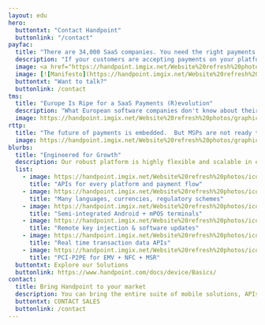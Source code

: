 ```yaml
---
layout: edu
hero:
  buttontxt: "Contact Handpoint"
  buttonlink: "/contact"
payfac: 
  title: "There are 34,000 SaaS companies. You need the right payments strategy to outpace the competition."  
  description: "If your customers are accepting payments on your platform, you have the opportunity to transform your growth."
  image: <a href="https://handpoint.imgix.net/Website%20refresh%20photos/spec-sheets/3%20Payments%20Strategies%20for%20SaaS%20-%20Handpoint%202022.pdf"><img src="https://handpoint.imgix.net/Website%20refresh%20photos/graphics/Manifesto-e.png?w=400"></a>
  image: [![Manifesto](https://handpoint.imgix.net/Website%20refresh%20photos/graphics/Manifesto-e.png?w=400)](https://handpoint.imgix.net/Website%20refresh%20photos/spec-sheets/3%20Payments%20Strategies%20for%20SaaS%20-%20Handpoint%202022.pdf)
  buttontxt: "Want to talk?"
  buttonlink: /contact
tms: 
  title: "Europe Is Ripe for a SaaS Payments (R)evolution"
  description: "What European software companies don't know about their international competitors will hurt them. <b>Your payments strategy must be part of your scaling strategy.</b>"
  image: https://handpoint.imgix.net/Website%20refresh%20photos/graphics/Europe_ripe-f.png?w=400
rttp: 
  title: "The future of payments is embedded.  But MSPs are not ready to help software companies capture the $100B+ opportunity."
  image: https://handpoint.imgix.net/Website%20refresh%20photos/graphics/100b_oppty-f.png?w=400
blurbs:
  title: "Engineered for Growth" 
  description: Our robust platform is highly flexible and scalable in every direction, <br>allowing you to respond to the dynamic payments landscape. Handpoint can add SDKs, logic, tools, countries, and payment types. And, the entire Handpoint platform is hosted and <b>PCI-DSS certifed on AWS</b> for infinite scalability, so there is no limit to your potential.
  list: 
    - image: https://handpoint.imgix.net/Website%20refresh%20photos/icons/ico07.svg
      title: "APIs for every platform and payment flow"
    - image: https://handpoint.imgix.net/Website%20refresh%20photos/icons/ico09.svg
      title: "Many languages, currencies, regulatory schemes"
    - image: https://handpoint.imgix.net/Website%20refresh%20photos/icons/ico11.svg
      title: "Semi-integrated Android + mPOS terminals"
    - image: https://handpoint.imgix.net/Website%20refresh%20photos/icons/ico08.svg
      title: "Remote key injection & software updates"
    - image: https://handpoint.imgix.net/Website%20refresh%20photos/icons/ico03.svg
      title: "Real time transaction data APIs"
    - image: https://handpoint.imgix.net/Website%20refresh%20photos/icons/ico06.svg
      title: "PCI-P2PE for EMV + NFC + MSR"
  buttontxt: Explore our Solutions
  buttonlink: https://www.handpoint.com/docs/device/Basics/
contact:
  title: Bring Handpoint to your market
  description: You can bring the entire suite of mobile solutions, APIs, and management tools to your market with a single integration.
  buttontxt: CONTACT SALES
  buttonlink: /contact
---
```

